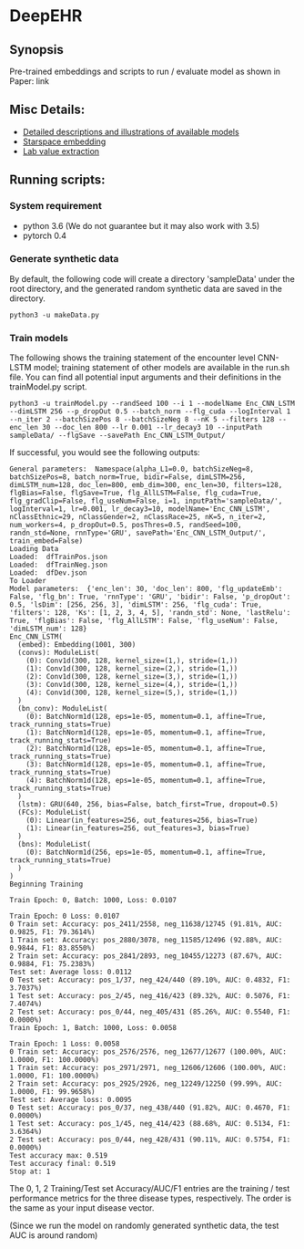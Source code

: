 # DeepEHR

## Synopsis
Pre-trained embeddings and scripts to run / evaluate model as shown in Paper: link

## Misc Details:
- [Detailed descriptions and illustrations of available models](https://github.com/NYUMedML/DeepEHR/wiki/Models)
- [Starspace embedding](https://github.com/NYUMedML/DeepEHR/wiki/Starspace-embedding)
- [Lab value extraction](https://github.com/NYUMedML/DeepEHR/wiki/Lab-value-extraction)

## Running scripts:

### System requirement
- python 3.6 (We do not guarantee but it may also work with 3.5)
- pytorch 0.4

### Generate synthetic data

By default, the following code will create a directory 'sampleData' under the root directory, and the generated  random synthetic data are saved in the directory.

```
python3 -u makeData.py
```

### Train models
The following shows the training statement of the encounter level CNN-LSTM model; training statement of other models are available in the run.sh file. You can find all potential input arguments and their definitions in the trainModel.py script.

```
python3 -u trainModel.py --randSeed 100 --i 1 --modelName Enc_CNN_LSTM --dimLSTM 256 --p_dropOut 0.5 --batch_norm --flg_cuda --logInterval 1 --n_iter 2 --batchSizePos 8 --batchSizeNeg 8 --nK 5 --filters 128 --enc_len 30 --doc_len 800 --lr 0.001 --lr_decay3 10 --inputPath sampleData/ --flgSave --savePath Enc_CNN_LSTM_Output/
```
If successful, you would see the following outputs:
```
General parameters:  Namespace(alpha_L1=0.0, batchSizeNeg=8, batchSizePos=8, batch_norm=True, bidir=False, dimLSTM=256, dimLSTM_num=128, doc_len=800, emb_dim=300, enc_len=30, filters=128, flgBias=False, flgSave=True, flg_AllLSTM=False, flg_cuda=True, flg_gradClip=False, flg_useNum=False, i=1, inputPath='sampleData/', logInterval=1, lr=0.001, lr_decay3=10, modelName='Enc_CNN_LSTM', nClassEthnic=29, nClassGender=2, nClassRace=25, nK=5, n_iter=2, num_workers=4, p_dropOut=0.5, posThres=0.5, randSeed=100, randn_std=None, rnnType='GRU', savePath='Enc_CNN_LSTM_Output/', train_embed=False)
Loading Data
Loaded:  dfTrainPos.json
Loaded:  dfTrainNeg.json
Loaded:  dfDev.json
To Loader
Model parameters:  {'enc_len': 30, 'doc_len': 800, 'flg_updateEmb': False, 'flg_bn': True, 'rnnType': 'GRU', 'bidir': False, 'p_dropOut': 0.5, 'lsDim': [256, 256, 3], 'dimLSTM': 256, 'flg_cuda': True, 'filters': 128, 'Ks': [1, 2, 3, 4, 5], 'randn_std': None, 'lastRelu': True, 'flgBias': False, 'flg_AllLSTM': False, 'flg_useNum': False, 'dimLSTM_num': 128}
Enc_CNN_LSTM(
  (embed): Embedding(1001, 300)
  (convs): ModuleList(
    (0): Conv1d(300, 128, kernel_size=(1,), stride=(1,))
    (1): Conv1d(300, 128, kernel_size=(2,), stride=(1,))
    (2): Conv1d(300, 128, kernel_size=(3,), stride=(1,))
    (3): Conv1d(300, 128, kernel_size=(4,), stride=(1,))
    (4): Conv1d(300, 128, kernel_size=(5,), stride=(1,))
  )
  (bn_conv): ModuleList(
    (0): BatchNorm1d(128, eps=1e-05, momentum=0.1, affine=True, track_running_stats=True)
    (1): BatchNorm1d(128, eps=1e-05, momentum=0.1, affine=True, track_running_stats=True)
    (2): BatchNorm1d(128, eps=1e-05, momentum=0.1, affine=True, track_running_stats=True)
    (3): BatchNorm1d(128, eps=1e-05, momentum=0.1, affine=True, track_running_stats=True)
    (4): BatchNorm1d(128, eps=1e-05, momentum=0.1, affine=True, track_running_stats=True)
  )
  (lstm): GRU(640, 256, bias=False, batch_first=True, dropout=0.5)
  (FCs): ModuleList(
    (0): Linear(in_features=256, out_features=256, bias=True)
    (1): Linear(in_features=256, out_features=3, bias=True)
  )
  (bns): ModuleList(
    (0): BatchNorm1d(256, eps=1e-05, momentum=0.1, affine=True, track_running_stats=True)
  )
)
Beginning Training

Train Epoch: 0, Batch: 1000, Loss: 0.0107

Train Epoch: 0 Loss: 0.0107
0 Train set: Accuracy: pos_2411/2558, neg_11638/12745 (91.81%, AUC: 0.9825, F1: 79.3614%)
1 Train set: Accuracy: pos_2880/3078, neg_11585/12496 (92.88%, AUC: 0.9844, F1: 83.8550%)
2 Train set: Accuracy: pos_2841/2893, neg_10455/12273 (87.67%, AUC: 0.9884, F1: 75.2383%)
Test set: Average loss: 0.0112
0 Test set: Accuracy: pos_1/37, neg_424/440 (89.10%, AUC: 0.4832, F1: 3.7037%)
1 Test set: Accuracy: pos_2/45, neg_416/423 (89.32%, AUC: 0.5076, F1: 7.4074%)
2 Test set: Accuracy: pos_0/44, neg_405/431 (85.26%, AUC: 0.5540, F1: 0.0000%)
Train Epoch: 1, Batch: 1000, Loss: 0.0058

Train Epoch: 1 Loss: 0.0058
0 Train set: Accuracy: pos_2576/2576, neg_12677/12677 (100.00%, AUC: 1.0000, F1: 100.0000%)
1 Train set: Accuracy: pos_2971/2971, neg_12606/12606 (100.00%, AUC: 1.0000, F1: 100.0000%)
2 Train set: Accuracy: pos_2925/2926, neg_12249/12250 (99.99%, AUC: 1.0000, F1: 99.9658%)
Test set: Average loss: 0.0095
0 Test set: Accuracy: pos_0/37, neg_438/440 (91.82%, AUC: 0.4670, F1: 0.0000%)
1 Test set: Accuracy: pos_1/45, neg_414/423 (88.68%, AUC: 0.5134, F1: 3.6364%)
2 Test set: Accuracy: pos_0/44, neg_428/431 (90.11%, AUC: 0.5754, F1: 0.0000%)
Test accuracy max: 0.519
Test accuracy final: 0.519
Stop at: 1
```
The 0, 1, 2 Training/Test set Accuracy/AUC/F1 entries are the training / test performance metrics for the three disease types, respectively. The order is the same as your input disease vector.

(Since we run the model on randomly generated synthetic data, the test AUC is around random)
